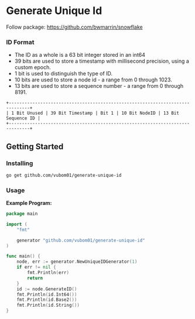 Generate Unique Id
====
Follow package: https://github.com/bwmarrin/snowflake

### ID Format
* The ID as a whole is a 63 bit integer stored in an int64
* 39 bits are used to store a timestamp with millisecond precision, using a custom epoch.
* 1 bit is used to distinguish the type of ID.
* 10 bits are used to store a node id - a range from 0 through 1023.
* 13 bits are used to store a sequence number - a range from 0 through 8191.
```
+------------------------------------------------------------------------------+
| 1 Bit Unused | 39 Bit Timestamp | Bit 1 | 10 Bit NodeID | 13 Bit Sequence ID |
+------------------------------------------------------------------------------+
```

## Getting Started

### Installing

```sh
go get github.com/vubom01/generate-unique-id
```

### Usage
**Example Program:**
```go
package main

import (
	"fmt"

	generator "github.com/vubom01/generate-unique-id"
)

func main() {
	node, err := generator.NewUniqueIDGenerator(1)
	if err != nil {
		fmt.Println(err)
		return
	}
	id := node.GenerateID()
	fmt.Println(id.Int64())
	fmt.Println(id.Base2())
	fmt.Println(id.String())
}
```